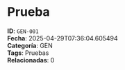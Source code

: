 # Prueba

**ID**: `GEN-001`  
**Fecha**: 2025-04-29T07:36:04.605494  
**Categoría**: GEN  
**Tags**: Pruebas  
**Relacionadas**: 0

